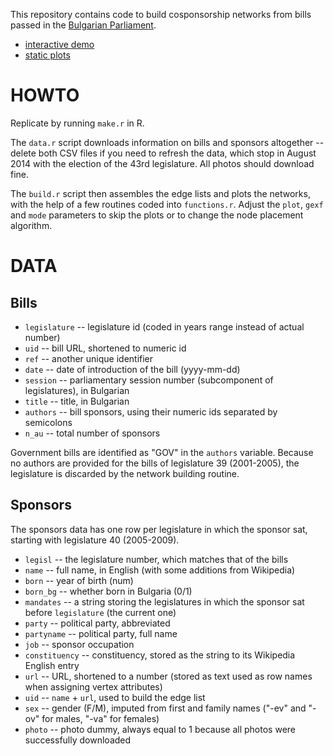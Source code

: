 This repository contains code to build cosponsorship networks from bills passed in the [Bulgarian Parliament](http://www.parliament.bg/).

- [interactive demo](http://briatte.org/bgparl)
- [static plots](http://briatte.org/bgparl/plots.html)

# HOWTO

Replicate by running `make.r` in R.

The `data.r` script downloads information on bills and sponsors altogether -- delete both CSV files if you need to refresh the data, which stop in August 2014 with the election of the 43rd legislature. All photos should download fine.

The `build.r` script then assembles the edge lists and plots the networks, with the help of a few routines coded into `functions.r`. Adjust the `plot`, `gexf` and `mode` parameters to skip the plots or to change the node placement algorithm.

# DATA

## Bills

- `legislature` -- legislature id (coded in years range instead of actual number)
- `uid` -- bill URL, shortened to numeric id
- `ref` -- another unique identifier
- `date` -- date of introduction of the bill (yyyy-mm-dd)
- `session` -- parliamentary session number (subcomponent of legislatures), in Bulgarian
- `title` -- title, in Bulgarian
- `authors` -- bill sponsors, using their numeric ids separated by semicolons
- `n_au` -- total number of sponsors

Government bills are identified as "GOV" in the `authors` variable. Because no authors are provided for the bills of legislature 39 (2001-2005), the legislature is discarded by the network building routine.

## Sponsors

The sponsors data has one row per legislature in which the sponsor sat, starting with legislature 40 (2005-2009).

- `legisl` -- the legislature number, which matches that of the bills
- `name` -- full name, in English (with some additions from Wikipedia)
- `born` -- year of birth (num)
- `born_bg` -- whether born in Bulgaria (0/1)
- `mandates` -- a string storing the legislatures in which the sponsor sat before `legislature` (the current one)
- `party` -- political party, abbreviated
- `partyname` -- political party, full name
- `job` -- sponsor occupation
- `constituency` -- constituency, stored as the string to its Wikipedia English entry
- `url` -- URL, shortened to a number (stored as text used as row names when assigning vertex attributes)
- `uid` -- `name` + `url`, used to build the edge list
- `sex` -- gender (F/M), imputed from first and family names ("-ev" and "-ov" for males, "-va" for females)
- `photo` -- photo dummy, always equal to 1 because all photos were successfully downloaded

